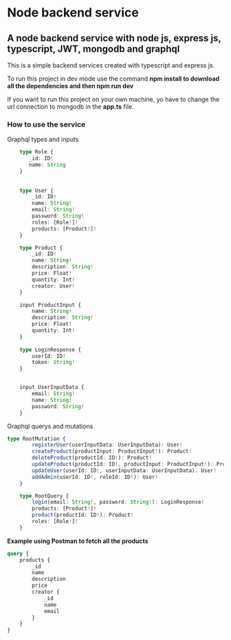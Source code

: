 # Node backend service
## A node backend service with node js, express js, typescript, JWT, mongodb and graphql

This is a simple backend services created with typescript and express js.

To run this project in dev mode use the command **npm install to download all the dependencies and then npm run dev**

If you want to run this project on your own machine, yo have to change the url connection to mongodb in the **app.ts** file.

### How to use the service

Graphql types and inputs

```typescript
    type Role {
       _id: ID!
       name: String
    }
    
    
    type User {
        _id: ID!
        name: String!
        email: String!
        password: String!
        roles: [Role!]!
        products: [Product!]!
    }

    type Product {
        _id: ID!
        name: String!
        description: String!
        price: Float!
        quantity: Int!
        creator: User!
    }

    input ProductInput {
        name: String!
        description: String!
        price: Float!
        quantity: Int!
    }
    
    type LoginResponse {
        userId: ID!
        token: String!
    }


    input UserInputData {
        email: String!
        name: String!
        password: String!
    }
 ```
 
Graphql querys and mutations

```typescript
type RootMutation {
        registerUser(userInputData: UserInputData): User!
        createProduct(productInput: ProductInput!): Product!
        deleteProduct(productId: ID!): Product!
        updateProduct(productId: ID!, productInput: ProductInput!): Product!
        updateUser(userId: ID!, userInputData: UserInputData): User!
        addAdmin(userId: ID!, roleId: ID!): User!
    }

    type RootQuery {
        login(email: String!, password: String!): LoginResponse!
        products: [Product!]!
        product(productId: ID!): Product!
        roles: [Role!]!
    }
```

**Example using Postman to fetch all the products**

```graphql
query {
    products {
        _id
        name
        description
        price
        creator {
            _id
            name
            email
        }
    }
}
```


